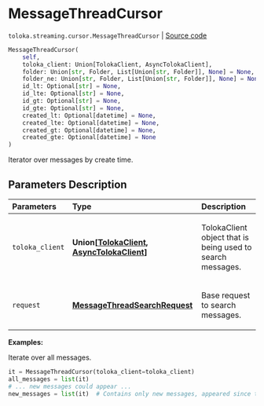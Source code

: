 # MessageThreadCursor
`toloka.streaming.cursor.MessageThreadCursor` | [Source code](https://github.com/Toloka/toloka-kit/blob/v1.1.4/src/streaming/cursor.py#L403)

```python
MessageThreadCursor(
    self,
    toloka_client: Union[TolokaClient, AsyncTolokaClient],
    folder: Union[str, Folder, List[Union[str, Folder]], None] = None,
    folder_ne: Union[str, Folder, List[Union[str, Folder]], None] = None,
    id_lt: Optional[str] = None,
    id_lte: Optional[str] = None,
    id_gt: Optional[str] = None,
    id_gte: Optional[str] = None,
    created_lt: Optional[datetime] = None,
    created_lte: Optional[datetime] = None,
    created_gt: Optional[datetime] = None,
    created_gte: Optional[datetime] = None
)
```

Iterator over messages by create time.

## Parameters Description

| Parameters | Type | Description |
| :----------| :----| :-----------|
`toloka_client`|**Union\[[TolokaClient](toloka.client.TolokaClient.md), [AsyncTolokaClient](toloka.async_client.client.AsyncTolokaClient.md)\]**|<p>TolokaClient object that is being used to search messages.</p>
`request`|**[MessageThreadSearchRequest](toloka.client.search_requests.MessageThreadSearchRequest.md)**|<p>Base request to search messages.</p>

**Examples:**

Iterate over all messages.

```python
it = MessageThreadCursor(toloka_client=toloka_client)
all_messages = list(it)
# ... new messages could appear ...
new_messages = list(it)  # Contains only new messages, appeared since the previous call.
```
